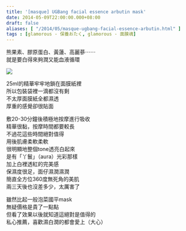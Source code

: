 ```yaml
---
title: '[masque] UGBang facial essence arbutin mask'
date: 2014-05-09T22:00:00.000+08:00
draft: false
aliases: [ "/2014/05/masque-ugbang-facial-essence-arbutin.html" ]
tags : [glamorous - 保養おたく, glamorous - 面膜魂]
---
```


熊果素、膠原蛋白、黃蓮、高麗蔘⋯⋯  
就是要白得來夠潤又能血液循環  

![](/images/ugbangarbutin.jpg)

25ml的精華牢牢地鎖在面膜紙裡  
所以包裝袋裡一滴都沒有剩  
不太厚面膜紙全都濕透  
厚重的感覺卻很貼面  
  
敷20-30分鐘後積極地按摩進行吸收  
精華很黏，按摩時間都要較長  
不過花這些時間絕對值得  
用後肌膚柔軟柔軟  
很明顯地整個tone透亮白起來  
是有「丫鬟」（aura）光彩那樣  
加上白裡透紅的完美感  
保濕度很足，面仔濕潤濕潤  
簡直全方位360度無死角的美肌  
兩三天後也沒差多少，太厲害了  
  
雖然比起一般泡菜國平mask  
無疑價格是貴了一點點  
但看了效果以後就知道這絕對是值得的  
私心推薦，喜歡濕白潤的都會愛上（大心）
